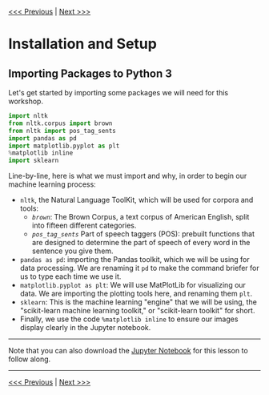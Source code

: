 [<<< Previous](01-introduction.md) | [Next >>>](03-classification.md)

# Installation and Setup

## Importing Packages to Python 3

Let's get started by importing some packages we will need for this workshop.

```python
import nltk
from nltk.corpus import brown
from nltk import pos_tag_sents
import pandas as pd
import matplotlib.pyplot as plt
%matplotlib inline
import sklearn
```

Line-by-line, here is what we must import and why, in order to begin our machine learning process:

- `nltk`, the Natural Language ToolKit, which will be used for corpora and tools:
  - _`brown`_: The Brown Corpus, a text corpus of American English, split into fifteen different categories.
  - _`pos_tag_sents`_ Part of speech taggers (POS): prebuilt functions that are designed to determine the part of speech of every word in the sentence you give them.
- `pandas as pd`: importing the Pandas toolkit, which we will be using for data processing. We are renaming it `pd` to make the command briefer for us to type each time we use it.
- `matplotlib.pyplot as plt`: We will use MatPlotLib for visualizing our data. We are importing the plotting tools here, and renaming them `plt`.
- `sklearn`: This is the machine learning "engine" that we will be using, the "scikit-learn machine learning toolkit," or "scikit-learn toolkit" for short.
- Finally, we use the code `%matplotlib inline` to ensure our images display clearly in the Jupyter notebook.

---

Note that you can also download the [Jupyter Notebook](../notebooks/intro_to_ml_with_python.ipynb) for this lesson to follow along.

---

[<<< Previous](01-introduction.md) | [Next >>>](03-classification.md)
